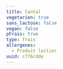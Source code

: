 ```yaml
---
title: Cantal
vegetarien: true
sans_lactose: false
vegan: false
pFrais: true
type: frais
allergenes:
  - Produit laitier
uuid: c776cdde
---
```


